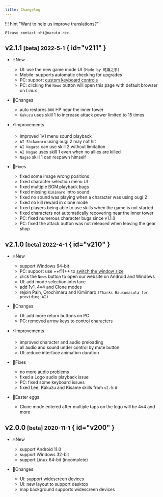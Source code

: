 ```yaml
---
title: Changelog
---
```


!!! hint "Want to help us improve translations?"

    Please contact <hi@naruto.re>.

## v2.1.1 <small>[beta] 2022-5-1</small> { id="v211" }

- 🔥New
    - UI: use the new game mode UI `(Made by 乾癟之手)`
    - Mobile: supports automatic checking for upgrades
    - PC: support [custom keyboard controls](../game-guides/platform/pc/index.md#custom-keyboard-controls)
    - PC: clicking the `News` button will open this page with default browser on Linux

- 🚀Changes
    - auto restores `800` HP near the inner tower
    - `Kakuzu` uses skill 1 to increase attack power limited to 15 times

- ⚡️Improvements
    - improved 1v1 menu sound playback
    - `AI Shikamaru` using ougi 2 may not hit
    - `AI Nagato` can use skill 2 without limitation
    - `AI Nagao` uses skill 1 even when no allies are killed
    - `Nagao` skill 1 can respawn himself

- 🐞Fixes
    - fixed some image wrong positions
    - fixed character selection menu UI
    - fixed multiple BGM playback bugs
    - fixed missing `Kimimaro` intro sound
    - fixed no sound was playing when a character was using ougi 2
    - fixed no kill reward in clone mode
    - fixed players being able to use skills when the game is not started
    - fixed characters not automatically recovering near the inner tower
    - PC: fixed numerous character bugs since v1.1.0
    - PC: fixed the attack button was not released when leaving the gear shop


## v2.1.0 <small>[beta] 2022-4-1</small> { id="v210" }

- 🔥New
    - support Windows 64-bit
    - PC: support use ++f11++ to [switch the window size](../game-guides/platform/pc/index.md#switch-window)
    - click the `News` button to open our website on Android and Windows
    - UI: add mode selection interface
    - add 1v1, 4v4 and Clone modes
    - rejoin Pain, Orochimaru and Kimimaro `(Thanks Hausumasuta for providing AI)`

- 🚀Changes
    - UI: add more return buttons on PC
    - PC: removed arrow keys to control characters

- ⚡️Improvements
    - improved character and audio preloading
    - all audio and sound under control by mute button
    - UI: reduce interface animation duration

- 🐞Fixes
    - no more audio problems
    - fixed a Logo audio playback issue
    - PC: fixed some keyboard issues
    - fixed Lee, Kakuzu and Kisame skills from `v2.0.0`

- 🎉Easter eggs
    - Clone mode entered after multiple taps on the logo will be 4v4 and more


## v2.0.0 <small>[beta] 2020-11-1</small> { id="v200" }

- 🔥New
    - support Android 11.0
    - support Windows 32-bit
    - support Linux 64-bit (incomplete)

- 🚀Changes
    - UI: support widescreen devices
    - UI: new layout to support desktop
    - map background supports widescreen devices
